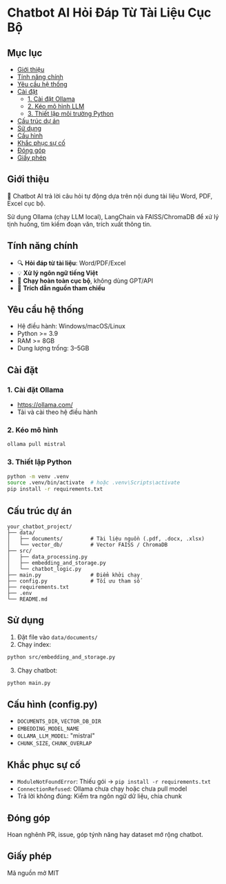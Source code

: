 # Chatbot AI Hỏi Đáp Từ Tài Liệu Cục Bộ

## Mục lục
- [Giới thiệu](#giới-thiệu)
- [Tính năng chính](#tính-năng-chính)
- [Yêu cầu hệ thống](#yêu-cầu-hệ-thống)
- [Cài đặt](#cài-đặt)
  - [1. Cài đặt Ollama](#1-cài-đặt-ollama)
  - [2. Kéo mô hình LLM](#2-kéo-mô-hình-llm)
  - [3. Thiết lập môi trường Python](#3-thiết-lập-môi-trường-python)
- [Cấu trúc dự án](#cấu-trúc-dự-án)
- [Sử dụng](#sử-dụng)
- [Cấu hình](#cấu-hình)
- [Khắc phục sự cố](#khắc-phục-sự-cố)
- [Đóng góp](#đóng-góp)
- [Giấy phép](#giấy-phép)

## Giới thiệu

🤖 Chatbot AI trả lời câu hỏi tự động dựa trên nội dung tài liệu Word, PDF, Excel cục bộ.

Sử dụng Ollama (chạy LLM local), LangChain và FAISS/ChromaDB để xử lý tịnh huống, tìm kiếm đoạn văn, trích xuất thông tin.

## Tính năng chính
- 🔍 **Hỏi đáp từ tài liệu**: Word/PDF/Excel
- 💡 **Xử lý ngôn ngữ tiếng Việt**
- 📁 **Chạy hoàn toàn cục bộ**, không dùng GPT/API
- 📄 **Trích dẫn nguồn tham chiếu**

## Yêu cầu hệ thống
- Hệ điều hành: Windows/macOS/Linux
- Python >= 3.9
- RAM >= 8GB
- Dung lượng trống: 3–5GB

## Cài đặt

### 1. Cài đặt Ollama
- https://ollama.com/
- Tải và cài theo hệ điều hành

### 2. Kéo mô hình
```bash
ollama pull mistral
```

### 3. Thiết lập Python
```bash
python -m venv .venv
source .venv/bin/activate  # hoặc .venv\Scripts\activate
pip install -r requirements.txt
```

## Cấu trúc dự án
```
your_chatbot_project/
├── data/
│   ├── documents/         # Tài liệu nguồn (.pdf, .docx, .xlsx)
│   └── vector_db/         # Vector FAISS / ChromaDB
├── src/
│   ├── data_processing.py
│   ├── embedding_and_storage.py
│   └── chatbot_logic.py
├── main.py                # Điểm khởi chạy
├── config.py              # Tối ưu tham số
├── requirements.txt
├── .env
└── README.md
```

## Sử dụng
1. Đặt file vào `data/documents/`
2. Chạy index:
```bash
python src/embedding_and_storage.py
```
3. Chạy chatbot:
```bash
python main.py
```

## Cấu hình (config.py)
- `DOCUMENTS_DIR`, `VECTOR_DB_DIR`
- `EMBEDDING_MODEL_NAME`
- `OLLAMA_LLM_MODEL`: "mistral"
- `CHUNK_SIZE`, `CHUNK_OVERLAP`

## Khắc phục sự cố
- `ModuleNotFoundError`: Thiếu gói → `pip install -r requirements.txt`
- `ConnectionRefused`: Ollama chưa chạy hoặc chưa pull model
- Trả lời không đúng: Kiểm tra ngôn ngữ dữ liệu, chia chunk

## Đóng góp
Hoan nghênh PR, issue, góp týnh năng hay dataset mớ rộng chatbot.

## Giấy phép
Mã nguồn mở MIT
